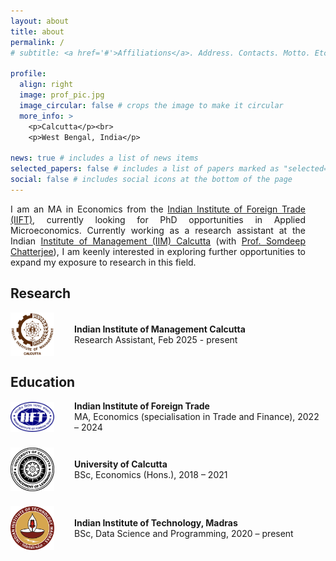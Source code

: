 ```yaml
---
layout: about
title: about
permalink: /
# subtitle: <a href='#'>Affiliations</a>. Address. Contacts. Motto. Etc.

profile:
  align: right
  image: prof_pic.jpg
  image_circular: false # crops the image to make it circular
  more_info: >
    <p>Calcutta</p><br>
    <p>West Bengal, India</p>

news: true # includes a list of news items
selected_papers: false # includes a list of papers marked as "selected={true}"
social: false # includes social icons at the bottom of the page
---
```


<style>
  img.logo-dark { display: none; }

  html[data-theme='dark'] img.logo-light {
    display: none;
  }
  html[data-theme='dark'] img.logo-dark {
    display: inline;
  }
</style>

<div style="text-align: justify; margin-right: 2rem;">
  <p>
    I am an MA in Economics from the <a href="https://www.iift.ac.in/iift/index.php">Indian Institute of Foreign Trade (IIFT)</a>, currently looking for PhD opportunities in Applied Microeconomics. Currently working as a research assistant at the Indian <a href="https://www.iimcal.ac.in/">Institute of Management (IIM) Calcutta</a> (with <a href="https://sites.google.com/site/somdeepuh/">Prof. Somdeep Chatterjee</a>), I am keenly interested in exploring further opportunities to expand my exposure to research in this field.
  </p>
</div>

## Research

<div style="display: flex; align-items: center; margin-bottom: 1.5rem;">
  <img src="/assets/img/iimcalbrown.png" class="logo-light" height="70px" width="70px" style="margin-right: 2rem;" alt="IIM Calcutta logo">
  <img src="/assets/img/iimcalwhite.png" class="logo-dark" height="70px" width="70px" style="margin-right: 2rem;" alt="IIM Calcutta logo white">
  <div>
    <b>Indian Institute of Management Calcutta</b><br>
    Research Assistant, Feb 2025 - present
  </div>
</div>

## Education

<div style="display: flex; align-items: center; margin-bottom: 1.5rem;">
  <img src="/assets/img/iift.png" height="48px" width="70px" style="margin-right: 2rem;">
  <div>
    <b>Indian Institute of Foreign Trade</b><br>
    MA, Economics (specialisation in Trade and Finance), 2022 – 2024
  </div>
</div>

<div style="display: flex; align-items: center; margin-bottom: 1.5rem;">
  <img src="/assets/img/unical.png" height="70px" width="70px" style="margin-right: 2rem;">
  <div>
    <b>University of Calcutta</b><br>
    BSc, Economics (Hons.), 2018 – 2021
  </div>
</div>

<div style="display: flex; align-items: center; margin-bottom: 1.5rem;">
  <img src="/assets/img/iitm.png" height="70px" width="70px" style="margin-right: 2rem;">
  <div>
    <b>Indian Institute of Technology, Madras</b><br>
    BSc, Data Science and Programming, 2020 – present
  </div>
</div>
